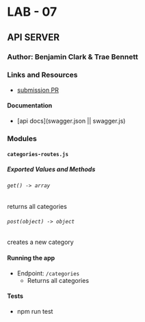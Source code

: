 # LAB - 07

## API SERVER

### Author: Benjamin Clark & Trae Bennett

### Links and Resources
* [submission PR](http://xyz.com)

#### Documentation
* [api docs](swagger.json || swagger.js)

### Modules
#### `categories-routes.js`
##### Exported Values and Methods

###### `get() -> array`
returns all categories

###### `post(object) -> object`
creates a new category

#### Running the app
* Endpoint: `/categories`
  * Returns all categories
  
#### Tests
* npm run test